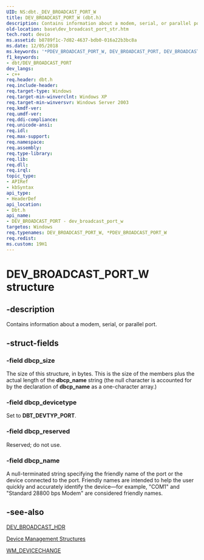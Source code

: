 ```yaml
---
UID: NS:dbt._DEV_BROADCAST_PORT_W
title: DEV_BROADCAST_PORT_W (dbt.h)
description: Contains information about a modem, serial, or parallel port.
old-location: base\dev_broadcast_port_str.htm
tech.root: devio
ms.assetid: b8789f1c-7d82-4637-bdb0-016a22b3bc8a
ms.date: 12/05/2018
ms.keywords: '*PDEV_BROADCAST_PORT_W, DEV_BROADCAST_PORT, DEV_BROADCAST_PORT structure, DEV_BROADCAST_PORT_W, PDEV_BROADCAST_PORT, PDEV_BROADCAST_PORT structure pointer, _win32_dev_broadcast_port_str, base.dev_broadcast_port_str, dbt/DEV_BROADCAST_PORT, dbt/PDEV_BROADCAST_PORT'
f1_keywords:
- dbt/DEV_BROADCAST_PORT
dev_langs:
- c++
req.header: dbt.h
req.include-header: 
req.target-type: Windows
req.target-min-winverclnt: Windows XP
req.target-min-winversvr: Windows Server 2003
req.kmdf-ver: 
req.umdf-ver: 
req.ddi-compliance: 
req.unicode-ansi: 
req.idl: 
req.max-support: 
req.namespace: 
req.assembly: 
req.type-library: 
req.lib: 
req.dll: 
req.irql: 
topic_type:
- APIRef
- kbSyntax
api_type:
- HeaderDef
api_location:
- Dbt.h
api_name:
- DEV_BROADCAST_PORT - dev_broadcast_port_w
targetos: Windows
req.typenames: DEV_BROADCAST_PORT_W, *PDEV_BROADCAST_PORT_W
req.redist: 
ms.custom: 19H1
---
```


# DEV_BROADCAST_PORT_W structure


## -description


Contains information about a modem, serial, or parallel port.


## -struct-fields




### -field dbcp_size

The size of this structure, in bytes. This is the size of the members plus the actual length of the 
      <b>dbcp_name</b> string (the null character is accounted for by the declaration of 
      <b>dbcp_name</b> as a one-character array.)


### -field dbcp_devicetype

Set to <b>DBT_DEVTYP_PORT</b>.


### -field dbcp_reserved

Reserved; do not use.


### -field dbcp_name

A null-terminated string specifying the friendly name of the port or the device connected to the port. 
      Friendly names are intended to help the user quickly and accurately identify the device—for example, 
      "COM1" and "Standard 28800 bps Modem" are considered friendly names.


## -see-also




<a href="https://docs.microsoft.com/windows/desktop/api/dbt/ns-dbt-dev_broadcast_hdr">DEV_BROADCAST_HDR</a>



<a href="https://docs.microsoft.com/windows/desktop/DevIO/device-management-structures">Device Management Structures</a>



<a href="https://docs.microsoft.com/windows/desktop/DevIO/wm-devicechange">WM_DEVICECHANGE</a>
 

 

